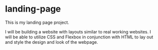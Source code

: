 # landing-page
This is my landing page project.

I will be building a website with layouts similar to real working websites. I will be able to utilize CSS and Flexbox in conjunction with HTML to lay out and style the design and look of the webpage.
